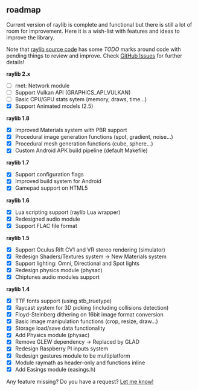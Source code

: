 roadmap
-------

Current version of raylib is complete and functional but there is still a lot of room for improvement.
Here it is a wish-list with features and ideas to improve the library.

Note that [raylib source code](https://github.com/raysan5/raylib/tree/master/src) has some *TODO* marks around code with pending things to review and improve. Check [GitHub Issues](https://github.com/raysan5/raylib/issues) for further details!

**raylib 2.x**
 - [ ] rnet: Network module
 - [ ] Support Vulkan API (GRAPHICS_API_VULKAN)
 - [ ] Basic CPU/GPU stats sytem (memory, draws, time...)
 - [x] Support Animated models (2.5)
 
**raylib 1.8**
 - [x] Improved Materials system with PBR support
 - [x] Procedural image generation functions (spot, gradient, noise...)
 - [x] Procedural mesh generation functions (cube, sphere...)
 - [x] Custom Android APK build pipeline (default Makefile)

**raylib 1.7**
 - [x] Support configuration flags
 - [x] Improved build system for Android
 - [x] Gamepad support on HTML5
    
**raylib 1.6**
 - [x] Lua scripting support (raylib Lua wrapper)
 - [x] Redesigned audio module
 - [x] Support FLAC file format

**raylib 1.5**
 - [x] Support Oculus Rift CV1 and VR stereo rendering (simulator)
 - [x] Redesign Shaders/Textures system -> New Materials system
 - [x] Support lighting: Omni, Directional and Spot lights
 - [x] Redesign physics module (physac)
 - [x] Chiptunes audio modules support

**raylib 1.4**
 - [x] TTF fonts support (using stb_truetype)
 - [x] Raycast system for 3D picking (including collisions detection)
 - [x] Floyd-Steinberg dithering on 16bit image format conversion
 - [x] Basic image manipulation functions (crop, resize, draw...)
 - [x] Storage load/save data functionality
 - [x] Add Physics module (physac)
 - [x] Remove GLEW dependency -> Replaced by GLAD
 - [x] Redesign Raspberry PI inputs system
 - [x] Redesign gestures module to be multiplatform
 - [x] Module raymath as header-only and functions inline
 - [x] Add Easings module (easings.h)

Any feature missing? Do you have a request? [Let me know!][raysan5]

[raysan5]: mailto:ray@raylib.com "Ramon Santamaria - Ray San"
